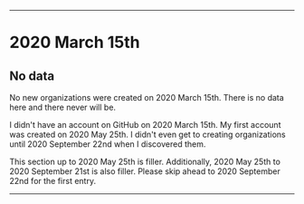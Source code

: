
***

# 2020 March 15th

## No data

No new organizations were created on 2020 March 15th. There is no data here and there never will be.

I didn't have an account on GitHub on 2020 March 15th. My first account was created on 2020 May 25th. I didn't even get to creating organizations until 2020 September 22nd when I discovered them.

This section up to 2020 May 25th is filler. Additionally, 2020 May 25th to 2020 September 21st is also filler. Please skip ahead to 2020 September 22nd for the first entry.

***
